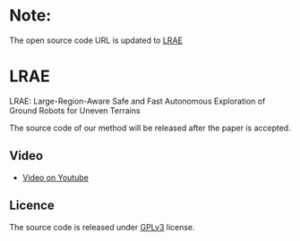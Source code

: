 # Note: 
The open source code URL is updated to [LRAE](https://github.com/NKU-MobFly-Robotics/LRAE)


# LRAE
LRAE: Large-Region-Aware Safe and Fast Autonomous Exploration of Ground Robots for Uneven Terrains

The source code of our method will be released after the paper is accepted.
## Video
* [Video on Youtube](https://youtu.be/xePDPZluLes)
## Licence
The source code is released under [GPLv3](http://www.gnu.org/licenses/) license.
